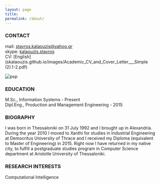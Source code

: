 ```yaml
---
layout: page
title: 
permalink: /about/
---
```


### CONTACT                                                  
mail: [stavros.kalaouzis@yahoo.gr](mailto:stavros.kalaouzis@yahoo.gr)  
skype: [kalaouzis.stavros](skype:kalaouzis.stavros)                                                                    
CV: [English](skalaouzis.github.io/images/Academic_CV_and_Cover_Letter___Simple (2).1-2.pdf) 
<br />   
 
![psp](https://raw.githubusercontent.com/skalaouzis/skalaouzis.github.io/master/images/asdasdasdas.png)

### EDUCATION
M.Sc., Information Systems - Present                                                                                                 
Dipl.Eng., Production and Management Engineering - 2015

### BIOGRAPHY 
I was born in Thessaloniki on 31 July 1992 and I brought up in Alexandria. During the year 2010 I moved to Xanthi for studies in Industrial Engineering at Democritus University of Thrace and I received my Diploma (equivalent to Master of Engineering) in 2015. Right now I have returned in my native city, to fulfill a postgraduate studies program in Computer Science department at Aristotle University of Thessaloniki. 

### RESEARCH INTERESTS                                                  
Computational Intelligence 


